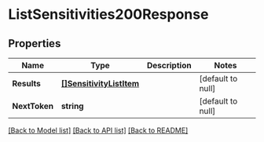 # ListSensitivities200Response

## Properties
Name | Type | Description | Notes
------------ | ------------- | ------------- | -------------
**Results** | [**[]SensitivityListItem**](SensitivityListItem.md) |  | [default to null]
**NextToken** | **string** |  | [default to null]

[[Back to Model list]](../README.md#documentation-for-models) [[Back to API list]](../README.md#documentation-for-api-endpoints) [[Back to README]](../README.md)

